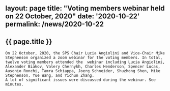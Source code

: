
layout: page
title: "Voting members webinar held on 22 October, 2020"
date: '2020-10-22'
permalink: /news/2020-10-22
---
## {{ page.title }}

    On 22 October, 2020, the SPS Chair Lucia Angiolini and Vice-Chair Mike Stephenson organized a zoom webinar for the voting members. In total, twelve voting members attended the  webinar including Lucia Angiolini, Alexander Biakov, Valery Chernykh, Charles Henderson, Spencer Lucas, Ausonio Ronchi, Tamra Schiappa, Joerg Schneider, Shuzhong Shen, Mike  Stephenson, Yue Wang, and Yichun Zhang.  
    A lot of significant issues were discussed during the webinar. See minutes.  
